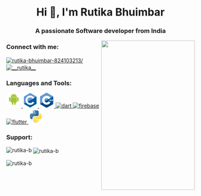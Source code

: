 <h1 align="center">Hi 👋, I'm Rutika Bhuimbar</h1>
<h3 align="center">A passionate Software developer from India</h3>



<img align="right" width="250" height="400" src="ezgif.com-video-to-gif.gif">







<h3 align="left">Connect with me:</h3>
<p align="left">
<a href="https://linkedin.com/in/rutika-bhuimbar-824103213/" target="blank"><img align="center" src="https://raw.githubusercontent.com/rahuldkjain/github-profile-readme-generator/master/src/images/icons/Social/linked-in-alt.svg" alt="rutika-bhuimbar-824103213/" height="30" width="40" /></a>
<a href="https://www.leetcode.com/__rutika__" target="blank"><img align="center" src="https://raw.githubusercontent.com/rahuldkjain/github-profile-readme-generator/master/src/images/icons/Social/leet-code.svg" alt="__rutika__" height="30" width="40" /></a>
</p>

<h3 align="left">Languages and Tools:</h3>
<p align="left"> <a href="https://developer.android.com" target="_blank" rel="noreferrer"> <img src="https://raw.githubusercontent.com/devicons/devicon/master/icons/android/android-original-wordmark.svg" alt="android" width="40" height="40"/> </a> <a href="https://www.cprogramming.com/" target="_blank" rel="noreferrer"> <img src="https://raw.githubusercontent.com/devicons/devicon/master/icons/c/c-original.svg" alt="c" width="40" height="40"/> </a> <a href="https://www.w3schools.com/cpp/" target="_blank" rel="noreferrer"> <img src="https://raw.githubusercontent.com/devicons/devicon/master/icons/cplusplus/cplusplus-original.svg" alt="cplusplus" width="40" height="40"/> </a> <a href="https://dart.dev" target="_blank" rel="noreferrer"> <img src="https://www.vectorlogo.zone/logos/dartlang/dartlang-icon.svg" alt="dart" width="40" height="40"/> </a> <a href="https://firebase.google.com/" target="_blank" rel="noreferrer"> <img src="https://www.vectorlogo.zone/logos/firebase/firebase-icon.svg" alt="firebase" width="40" height="40"/> </a> <a href="https://flutter.dev" target="_blank" rel="noreferrer"> <img src="https://www.vectorlogo.zone/logos/flutterio/flutterio-icon.svg" alt="flutter" width="40" height="40"/> </a> <a href="https://www.python.org" target="_blank" rel="noreferrer"> <img src="https://raw.githubusercontent.com/devicons/devicon/master/icons/python/python-original.svg" alt="python" width="40" height="40"/> </a> </p>

<h3 align="left">Support:</h3>


<p><img align="left" src="https://github-readme-stats.vercel.app/api/top-langs?username=rutika-b&show_icons=true&locale=en&layout=compact" alt="rutika-b" /></p>

<p>&nbsp;<img align="center" src="https://github-readme-stats.vercel.app/api?username=rutika-b&show_icons=true&locale=en" alt="rutika-b" /></p>

<p><img align="center" src="https://github-readme-streak-stats.herokuapp.com/?user=rutika-b&" alt="rutika-b" /></p>
